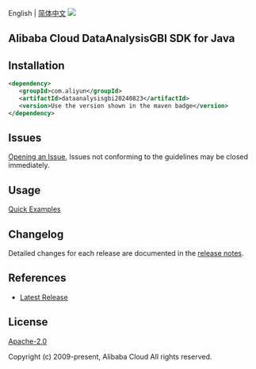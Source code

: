 English | [简体中文](README-CN.md)
![](https://aliyunsdk-pages.alicdn.com/icons/AlibabaCloud.svg)

## Alibaba Cloud DataAnalysisGBI SDK for Java

## Installation

```xml
<dependency>
   <groupId>com.aliyun</groupId>
   <artifactId>dataanalysisgbi20240823</artifactId>
   <version>Use the version shown in the maven badge</version>
</dependency>
```

## Issues
[Opening an Issue](https://github.com/aliyun/alibabacloud-java-sdk/issues/new), Issues not conforming to the guidelines may be closed immediately.

## Usage
[Quick Examples](https://github.com/aliyun/alibabacloud-java-sdk/blob/master/docs/0-Examples-EN.md#quick-examples)

## Changelog
Detailed changes for each release are documented in the [release notes](./ChangeLog.txt).

## References
* [Latest Release](https://github.com/aliyun/alibabacloud-java-sdk/)

## License
[Apache-2.0](http://www.apache.org/licenses/LICENSE-2.0)

Copyright (c) 2009-present, Alibaba Cloud All rights reserved.